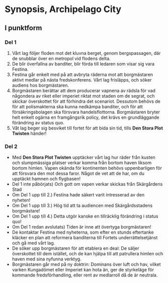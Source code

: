 # Synopsis, Archipelago City

## I punktform

### Del 1

1. Vårt lag följer floden mot det kluvna berget, genom bergspassagen, där de snubblar över en metropol vid flodens delta.
2. De blir överfallna av banditer, blir förda till ledaren som visar sig vara Festina.
3. Festina går enkelt med på att avbryta räderna mot att borgmästaren aktivt medlar på nästa fredskonferens. Vårt lag frisläpps, och söker audiens hos borgmästaren.
4. Borgmästaren berättar att dem producerar vapnena av rädsla för vad någondera av riket eller imperiet riktat mot staden om de segrat, och skickar överskottet för att förhindra det scenariot. Dessutom behövs de för att polismakterna ska kunna nedkämpa banditer, och för att försäkringsbolagen ska försvara handelsflottorna. Borgmästaren bryter helt enkelt ogärna en framgångsrik policy, det krävs en grundläggande förändring av status quo.
5. Våt lag beger sig besviket till fortet för att bida sin tid, tills **Den Stora Plot Twisten** händer!

### Del 2

* Med **Den Stora Plot Twisten** upptäcker vårt lag hur räder från kusten och slumpmässiga platser verkar komma från bortom haven liksom bortom himlen. Vapen okända för kontinenten behövs uppenbarligen för att försvara den mot dessa faror.
Något de vet att de har, om du upptäckt hamnen och flygbasen!
* Del 1 inte påbörjats) Och gott om vapen verkar skickas från Skärgårdens Stad
* Om Del 1 upp till 2.) Festina hade säkert varit intresserad av den nyheten!
* Om Del 1 upp till 3.) Hög tid att ta audiencen med Skärgårdsstadens borgmästare!
* Om Del 1 upp till 4.) Detta utgör kanske en tillräcklig förändring i status quo!
* Om Del 1 redan avslutats) Tiden är inne att övertyga borgmästaren!
* De kontaktar Festina med nyheterna, som efter en stunds eftertanke kläcker en plan att reformera banditerna till Fortets underrättelsetjänst och gå med vårt lag.
* De söker upp borgmästaren för att etablera en deal: De säljer överskottet till dem istället, och de kan hjälpa till att patrullera himlen och haven med sina nyfunna verktyg.
* Borgmästaren går med på ny doktrin: Dominans över luft och hav, vilket varken Kungadömet eller Imperiet kan hota än, ger de styrkeläge för kommande fredsförhandling, eller rent av medlarroll då de är neutrala.
